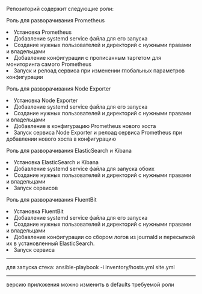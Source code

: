 Репозиторий содержит следующие роли:

  Роль для разворачивания Prometheus<br>
<li>Установка Prometheus
<li>Добавление systemd service файла для его запуска
<li>Создание нужных пользователей и директорий с нужными правами и владельцами
<li>Добавление конфигурации с прописанным таргетом для мониторинга самого Prometheus
<li>Запуск и релоад сервиса при изменении глобальных параметров конфигурации
  
  Роль для разворачивания Node Exporter
<li>Установка Node Exporter
<li>Добавление systemd service файла для его запуска
<li>Создание нужных пользователей и директорий с нужными правами и владельцами
<li>Добавление в конфигурацию Prometheus нового хоста
<li>Запуск сервиса Node Exporter и релоад сервиса Prometheus при добавлении нового хоста в конфигурацию

  Роль для разворачивания ElasticSearch и Kibana
<li>Установка ElasticSearch и Kibana
<li>Добавление systemd service файла для запуска обоих
<li>Создание нужных пользователей и директорий с нужными правами и владельцами
<li>Запуск сервисов

  Роль для разворачивания FluentBit
<li>Установка FluentBit
<li>Добавление systemd service файла для его запуска
<li>Создание нужных пользователей и директорий с нужными правами и владельцами
<li>Добавление конфигурации со сбором логов из journald и пересылкой их в установленный ElasticSearch.
<li>Запуск сервиса

<hr>
для запуска стека:
ansible-playbook -i inventory/hosts.yml site.yml

<hr>
версию приложения можно изменить в defaults требуемой роли
